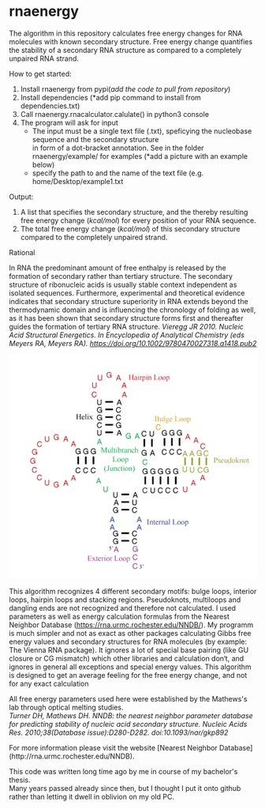 # rnaenergy

The algorithm in this repository calculates free energy changes for RNA molecules with known secondary structure.
Free energy change quantifies the stability of a secondary RNA structure as compared to a completely unpaired RNA strand. 

How to get started: 
1. Install rnaenergy from pypi(*add the code to pull from repository*)
2. Install dependencies (*add pip command to install from dependencies.txt)
3. Call rnaenergy.rnacalculator.calulate() in python3 console
4. The program will ask for input
    - The input must be a single text file (.txt), speficying the nucleobase sequence and the secondary structure <br>
    in form of a dot-bracket annotation. See in the folder rnaenergy/example/ for examples (*add a picture with an example below)
    - specify the path to and the name of the text file (e.g. home/Desktop/example1.txt

Output: 
1. A list that specifies the secondary structure, and the thereby resulting free energy change (*kcal/mol*) for every position of your RNA sequence. 
2. The total free energy change (*kcal/mol*) of this secondary structure compared to the completely unpaired strand. 



Rational

In RNA the predominant amount of free enthalpy is released by the formation of secondary rather than tertiary structure.
The secondary structure of ribonucleic acids is usually stable context independent as isolated sequences. 
Furthermore, experimental and theoretical evidence indicates that secondary structure superiority in RNA extends beyond the thermodynamic domain and is influencing the chronology of folding as well, as it has been shown that
secondary structure forms first and thereafter guides the formation of tertiary RNA structure. 
*Vieregg JR 2010. Nucleic Acid Structural Energetics. In Encyclopedia of Analytical Chemistry (eds Meyers RA, Meyers RA). https://doi.org/10.1002/9780470027318.a1418.pub2*

![rna secondary structure](/images/rna.png)


This algorithm recognizes 4 different secondary motifs: bulge loops,
interior loops, hairpin loops and stacking regions. Pseudoknots, multiloops and dangling
ends are not recognized and therefore not calculated. I used parameters as well as
energy calculation formulas from the Nearest Neighbor
Database (https://rna.urmc.rochester.edu/NNDB/).
My programm is much simpler and not as exact as other packages calculating Gibbs free
energy values and secondary structures for RNA molecules (by example: The Vienna
RNA package). It ignores a lot of special base pairing (like GU closure or CG mismatch)
which other libraries and calculation don‘t, and ignores in general all exceptions and
special energy values. This algorithm is designed to get an average feeling for the free energy change, and not for any exact calculation

All free energy parameters used here were established by the Mathews's lab through optical melting studies. <br>
*Turner DH, Mathews DH. NNDB: the nearest neighbor parameter database for predicting stability of nucleic acid secondary structure. Nucleic Acids Res. 2010;38(Database issue):D280-D282. doi:10.1093/nar/gkp892*
<p>For more information please visit the website [Nearest Neighbor Database](http://rna.urmc.rochester.edu/NNDB). </p>



This code was written long time ago by me in course of my bachelor's thesis. <br>Many years passed already since then, but I thought I put it onto github rather than letting it dwell in oblivion on my old PC. 
